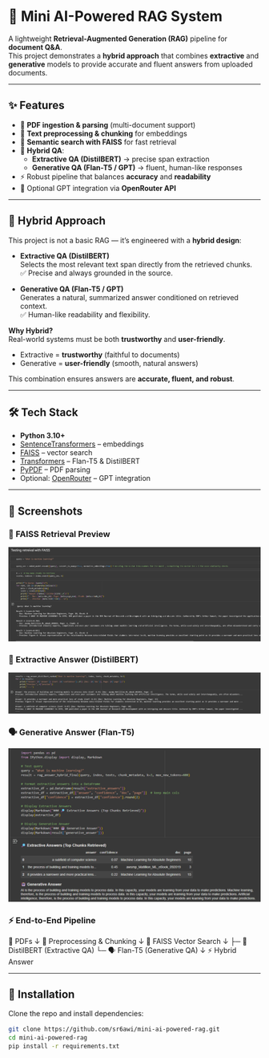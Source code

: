 # 🧠 Mini AI-Powered RAG System

A lightweight **Retrieval-Augmented Generation (RAG)** pipeline for **document Q&A**.  
This project demonstrates a **hybrid approach** that combines **extractive** and **generative** models to provide accurate and fluent answers from uploaded documents.  

---

## ✨ Features
- 📄 **PDF ingestion & parsing** (multi-document support)  
- 🧹 **Text preprocessing & chunking** for embeddings  
- 🔎 **Semantic search with FAISS** for fast retrieval  
- 🧩 **Hybrid QA**:  
  - **Extractive QA (DistilBERT)** → precise span extraction  
  - **Generative QA (Flan-T5 / GPT)** → fluent, human-like responses  
- ⚡ Robust pipeline that balances **accuracy** and **readability**  
- 🔐 Optional GPT integration via **OpenRouter API**  

---

## 🧩 Hybrid Approach

This project is not a basic RAG — it’s engineered with a **hybrid design**:

- **Extractive QA (DistilBERT)**  
  Selects the most relevant text span directly from the retrieved chunks.  
  ✅ Precise and always grounded in the source.  

- **Generative QA (Flan-T5 / GPT)**  
  Generates a natural, summarized answer conditioned on retrieved context.  
  ✅ Human-like readability and flexibility.  

**Why Hybrid?**  
Real-world systems must be both **trustworthy** and **user-friendly**.  
- Extractive = **trustworthy** (faithful to documents)  
- Generative = **user-friendly** (smooth, natural answers)  

This combination ensures answers are **accurate, fluent, and robust**.  

---

## 🛠️ Tech Stack
- **Python 3.10+**
- [SentenceTransformers](https://www.sbert.net/) – embeddings
- [FAISS](https://faiss.ai/) – vector search
- [Transformers](https://huggingface.co/transformers/) – Flan-T5 & DistilBERT
- [PyPDF](https://pypi.org/project/pypdf/) – PDF parsing
- Optional: [OpenRouter](https://openrouter.ai) – GPT integration  

---

## 📸 Screenshots

### 🔎 FAISS Retrieval Preview
![Retrieval Preview](assets/retrieval.png)

### 🎯 Extractive Answer (DistilBERT)
![Extractive Answer](assets/extractive.png)

### 🗣️ Generative Answer (Flan-T5)
![Generative Answer](assets/generative.png)

### ⚡ End-to-End Pipeline

📄 PDFs 
   ↓
🧹 Preprocessing & Chunking
   ↓
🔎 FAISS Vector Search
   ↓
   ├─ 🎯 DistilBERT (Extractive QA)
   └─ 🗣️ Flan-T5 (Generative QA)
   ↓
⚡ Hybrid Answer






---
## 🚀 Installation
Clone the repo and install dependencies:

```bash
git clone https://github.com/sr6awi/mini-ai-powered-rag.git
cd mini-ai-powered-rag
pip install -r requirements.txt

